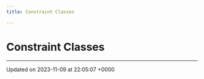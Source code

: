 ```yaml
---
title: Constraint Classes

---
```


# Constraint Classes








-------------------------------

Updated on 2023-11-09 at 22:05:07 +0000